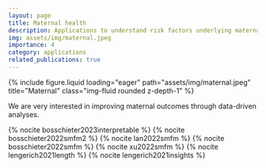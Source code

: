 ```yaml
---
layout: page
title: Maternal health
description: Applications to understand risk factors underlying maternal morbidity.
img: assets/img/maternal.jpeg
importance: 4
category: applications
related_publications: true
---
```


{% include figure.liquid loading="eager" path="assets/img/maternal.jpeg" title="Maternal" class="img-fluid rounded z-depth-1" %}

We are very interested in improving maternal outcomes through data-driven analyses.

{% nocite bosschieter2023interpretable %}
{% nocite bosschieter2022smfm2 %}
{% nocite lan2022smfm %}
{% nocite bosschieter2022smfm %}
{% nocite xu2022smfm %}
{% nocite lengerich2021length %}
{% nocite lengerich2021insights %}
